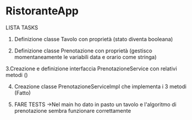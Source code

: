 # RistoranteApp

LISTA TASKS

1. Definizione classe Tavolo con proprietà (stato diventa booleana)

2. Definizione classe Prenotazione con proprietà (gestisco momentaneamente le variabili data e orario come stringa)

3.Creazione e definizione interfaccia PrenotazioneService con relativi metodi ()

4. Creazione classe PrenotazioneServiceImpl che implementa i 3 metodi (Fatto)

5. FARE TESTS ->Nel main ho dato in pasto un tavolo e l'algoritmo di prenotazione sembra funzionare correttamente
